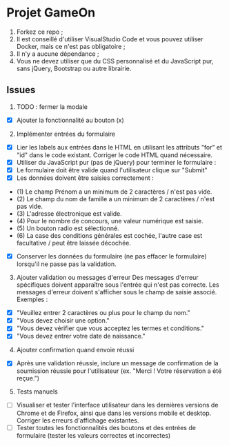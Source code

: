 # Projet GameOn

1. Forkez ce repo ;
2. Il est conseillé d'utiliser VisualStudio Code et vous pouvez utiliser Docker, mais ce n'est pas obligatoire ;
3. Il n'y a aucune dépendance ;
4. Vous ne devez utiliser que du CSS personnalisé et du JavaScript pur, sans jQuery, Bootstrap ou autre librairie.

## Issues

1. TODO : fermer la modale

- [x] Ajouter la fonctionnalité au bouton (x)

2. Implémenter entrées du formulaire

- [x] Lier les labels aux entrées dans le HTML en utilisant les attributs "for" et "id" dans le code existant. Corriger le code HTML quand nécessaire.
- [x] Utiliser du JavaScript pur (pas de jQuery) pour terminer le formulaire :
- [x] Le formulaire doit être valide quand l'utilisateur clique sur "Submit"
- [x] Les données doivent être saisies correctement :
- (1) Le champ Prénom a un minimum de 2 caractères / n'est pas vide.
- (2) Le champ du nom de famille a un minimum de 2 caractères / n'est pas vide.
- (3) L'adresse électronique est valide.
- (4) Pour le nombre de concours, une valeur numérique est saisie.
- (5) Un bouton radio est sélectionné.
- (6) La case des conditions générales est cochée, l'autre case est facultative / peut être laissée décochée.
- [x] Conserver les données du formulaire (ne pas effacer le formulaire) lorsqu'il ne passe pas la validation.

3. Ajouter validation ou messages d'erreur
   Des messages d'erreur spécifiques doivent apparaître sous l'entrée qui n'est pas correcte. Les messages d'erreur doivent s'afficher sous le champ de saisie associé. Exemples :

- [x] "Veuillez entrer 2 caractères ou plus pour le champ du nom."
- [x] "Vous devez choisir une option."
- [x] "Vous devez vérifier que vous acceptez les termes et conditions."
- [x] "Vous devez entrer votre date de naissance."

4. Ajouter confirmation quand envoie réussi

- [x] Après une validation réussie, inclure un message de confirmation de la soumission réussie pour l'utilisateur (ex. "Merci ! Votre réservation a été reçue.")

5. Tests manuels

- [ ] Visualiser et tester l'interface utilisateur dans les dernières versions de Chrome et de Firefox, ainsi que dans les versions mobile et desktop. Corriger les erreurs d'affichage existantes.
- [ ] Tester toutes les fonctionnalités des boutons et des entrées de formulaire (tester les valeurs correctes et incorrectes)

